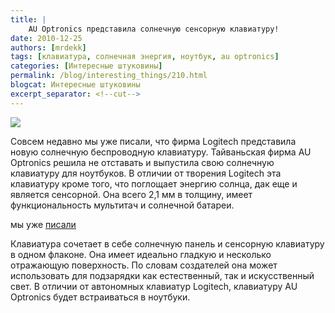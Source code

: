 ```yaml
---
title: |
    AU Optronics представила солнечную сенсорную клавиатуру!
date: 2010-12-25
authors: [mrdekk]
tags: [клавиатура, солнечная энергия, ноутбук, au optronics]
categories: [Интересные штуковины]
permalink: /blog/interesting_things/210.html
blogcat: Интересные штуковины
excerpt_separator: <!--cut-->
---
```



![](http://itw66.ru/uploads/images/00/00/01/2010/12/25/fa079a.jpg)


Совсем недавно мы уже писали, что фирма Logitech представила новую солнечную беспроводную клавиатуру. Тайваньская фирма AU Optronics решила не отставать и выпустила свою солнечную клавиатуру для ноутбуков. В отличии от творения Logitech эта клавиатуру кроме того, что поглощает энергию солнца, дак еще и является сенсорной. Она всего 2,1 мм в толщину, имеет функциональность мультитач и солнечной батареи.

<!--cut-->

мы уже [писали](http://itw66.ru/blog/interesting_things/171.html)

Клавиатура сочетает в себе солнечную панель и сенсорную клавиатуру в одном флаконе. Она имеет идеально гладкую и несколько отражающую поверхность. По словам создателей она может использовать для подзарядки как естественный, так и искусственный свет. В отличии от автономных клавиатур Logitech, клавиатуру AU Optronics будет встраиваться в ноутбуки.
